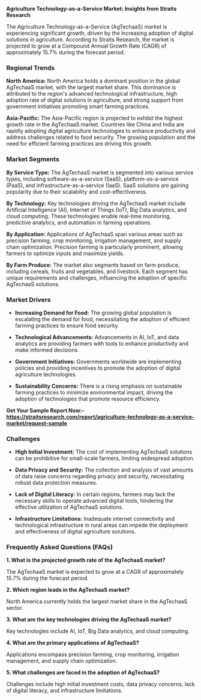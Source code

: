 <p data-start="40" data-end="118"><strong data-start="40" data-end="118">Agriculture Technology-as-a-Service Market: Insights from Straits Research</strong></p>
<p data-start="120" data-end="477">The Agriculture Technology-as-a-Service (AgTechaaS) market is experiencing significant growth, driven by the increasing adoption of digital solutions in agriculture. According to Straits Research, the market is projected to grow at a Compound Annual Growth Rate (CAGR) of approximately 15.7% during the forecast period.&nbsp;</p>
<h3 data-start="484" data-end="503">Regional Trends</h3>
<p data-start="505" data-end="886"><strong data-start="505" data-end="523">North America:</strong> North America holds a dominant position in the global AgTechaaS market, with the largest market share. This dominance is attributed to the region's advanced technological infrastructure, high adoption rate of digital solutions in agriculture, and strong support from government initiatives promoting smart farming practices.</p>
<p data-start="888" data-end="1293"><strong data-start="888" data-end="905">Asia-Pacific:</strong> The Asia-Pacific region is projected to exhibit the highest growth rate in the AgTechaaS market. Countries like China and India are rapidly adopting digital agriculture technologies to enhance productivity and address challenges related to food security. The growing population and the need for efficient farming practices are driving this growth.&nbsp;</p>
<h3 data-start="1300" data-end="1319">Market Segments</h3>
<p data-start="1321" data-end="1600"><strong data-start="1321" data-end="1341">By Service Type:</strong> The AgTechaaS market is segmented into various service types, including software-as-a-service (SaaS), platform-as-a-service (PaaS), and infrastructure-as-a-service (IaaS). SaaS solutions are gaining popularity due to their scalability and cost-effectiveness.</p>
<p data-start="1602" data-end="1879"><strong data-start="1602" data-end="1620">By Technology:</strong> Key technologies driving the AgTechaaS market include Artificial Intelligence (AI), Internet of Things (IoT), Big Data analytics, and cloud computing. These technologies enable real-time monitoring, predictive analytics, and automation in farming operations.</p>
<p data-start="1881" data-end="2145"><strong data-start="1881" data-end="1900">By Application:</strong> Applications of AgTechaaS span various areas such as precision farming, crop monitoring, irrigation management, and supply chain optimization. Precision farming is particularly prominent, allowing farmers to optimize inputs and maximize yields.</p>
<p data-start="2147" data-end="2383"><strong data-start="2147" data-end="2167">By Farm Produce:</strong> The market also segments based on farm produce, including cereals, fruits and vegetables, and livestock. Each segment has unique requirements and challenges, influencing the adoption of specific AgTechaaS solutions.</p>
<h3 data-start="2390" data-end="2408">Market Drivers</h3>
<ul data-start="2410" data-end="3118">
<li data-start="2410" data-end="2591">
<p data-start="2412" data-end="2591"><strong data-start="2412" data-end="2443">Increasing Demand for Food:</strong> The growing global population is escalating the demand for food, necessitating the adoption of efficient farming practices to ensure food security.</p>
</li>
<li data-start="2593" data-end="2756">
<p data-start="2595" data-end="2756"><strong data-start="2595" data-end="2626">Technological Advancements:</strong> Advancements in AI, IoT, and data analytics are providing farmers with tools to enhance productivity and make informed decisions.</p>
</li>
<li data-start="2758" data-end="2921">
<p data-start="2760" data-end="2921"><strong data-start="2760" data-end="2787">Government Initiatives:</strong> Governments worldwide are implementing policies and providing incentives to promote the adoption of digital agriculture technologies.</p>
</li>
<li data-start="2923" data-end="3118">
<p data-start="2925" data-end="3118"><strong data-start="2925" data-end="2953">Sustainability Concerns:</strong> There is a rising emphasis on sustainable farming practices to minimize environmental impact, driving the adoption of technologies that promote resource efficiency.</p>
</li>
</ul>
<p><strong>Get Your Sample Report Now:-<a href="https://straitsresearch.com/report/agriculture-technology-as-a-service-market/request-sample">https://straitsresearch.com/report/agriculture-technology-as-a-service-market/request-sample</a>&nbsp;</strong></p>
<h3 data-start="3125" data-end="3139">Challenges</h3>
<ul data-start="3141" data-end="3850">
<li data-start="3141" data-end="3290">
<p data-start="3143" data-end="3290"><strong data-start="3143" data-end="3171">High Initial Investment:</strong> The cost of implementing AgTechaaS solutions can be prohibitive for small-scale farmers, limiting widespread adoption.</p>
</li>
<li data-start="3292" data-end="3470">
<p data-start="3294" data-end="3470"><strong data-start="3294" data-end="3324">Data Privacy and Security:</strong> The collection and analysis of vast amounts of data raise concerns regarding privacy and security, necessitating robust data protection measures.</p>
</li>
<li data-start="3472" data-end="3656">
<p data-start="3474" data-end="3656"><strong data-start="3474" data-end="3503">Lack of Digital Literacy:</strong> In certain regions, farmers may lack the necessary skills to operate advanced digital tools, hindering the effective utilization of AgTechaaS solutions.</p>
</li>
<li data-start="3658" data-end="3850">
<p data-start="3660" data-end="3850"><strong data-start="3660" data-end="3691">Infrastructure Limitations:</strong> Inadequate internet connectivity and technological infrastructure in rural areas can impede the deployment and effectiveness of digital agriculture solutions.</p>
</li>
</ul>
<h3 data-start="3857" data-end="3894">Frequently Asked Questions (FAQs)</h3>
<p data-start="3896" data-end="3961"><strong data-start="3896" data-end="3961">1. What is the projected growth rate of the AgTechaaS market?</strong></p>
<p data-start="3963" data-end="4104">The AgTechaaS market is expected to grow at a CAGR of approximately 15.7% during the forecast period.&nbsp;</p>
<p data-start="4106" data-end="4156"><strong data-start="4106" data-end="4156">2. Which region leads in the AgTechaaS market?</strong></p>
<p data-start="4158" data-end="4277">North America currently holds the largest market share in the AgTechaaS sector.&nbsp;</p>
<p data-start="4279" data-end="4345"><strong data-start="4279" data-end="4345">3. What are the key technologies driving the AgTechaaS market?</strong></p>
<p data-start="4347" data-end="4461">Key technologies include AI, IoT, Big Data analytics, and cloud computing.&nbsp;</p>
<p data-start="4463" data-end="4517"><strong data-start="4463" data-end="4517">4. What are the primary applications of AgTechaaS?</strong></p>
<p data-start="4519" data-end="4671">Applications encompass precision farming, crop monitoring, irrigation management, and supply chain optimization.</p>
<p data-start="4673" data-end="4735"><strong data-start="4673" data-end="4735">5. What challenges are faced in the adoption of AgTechaaS?</strong></p>
<p data-start="4737" data-end="4907">Challenges include high initial investment costs, data privacy concerns, lack of digital literacy, and infrastructure limitations.&nbsp;</p>
